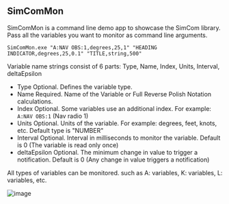 ## SimComMon
SimComMon is a command line demo app to showcase the SimCom library.
Pass all the variables you want to monitor as command line arguments.

```SimComMon.exe "A:NAV OBS:1,degrees,25,1" "HEADING INDICATOR,degrees,25,0.1" "TITLE,string,500"```

Variable name strings consist of 6 parts: Type, Name, Index, Units, Interval, deltaEpsilon

- Type            Optional. Defines the variable type.
- Name            Required. Name of the Variable or Full Reverse Polish Notation calculations.
- Index           Optional. Some variables use an additional index. For example: `A:NAV OBS:1` (Nav radio 1)
- Units           Optional. Units of the variable. For example: degrees, feet, knots, etc. Default type is "NUMBER"
- Interval        Optional. Interval in milliseconds to monitor the variable. Default is 0 (The variable is read only once)
- deltaEpsilon    Optional. The minimum change in value to trigger a notification. Default is 0 (Any change in value triggers a notification)

All types of variables can be monitored. such as A: variables, K: variables, L: variables, etc.

![image](https://github.com/dinther/SimCom/assets/1192916/f2e4c98b-3921-48c3-92cd-f31405b60f75)

